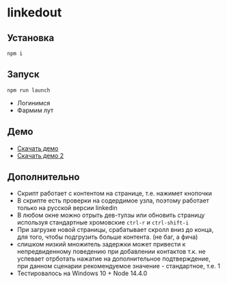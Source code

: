 # linkedout

## Установка
```npm i```

## Запуск
```npm run launch```
- Логинимся
- Фармим лут

## Демо
- [Скачать демо](https://github.com/sanyabeast/linkedout/raw/master/demo.mp4)
- [Скачать демо 2](https://github.com/sanyabeast/linkedout/raw/master/demo2.mp4)

## Дополнительно
- Скрипт работает с контентом на странице, т.е. нажимет кнопочки
- В скрипте есть проверки на содердимое узла, поэтому работает только на русской версии linkedin
- В любом окне можно отрыть дев-тулзы или обновить страницу используя стандартные хромовские ```ctrl-r``` и ```ctrl-shift-i```
- При загрузке новой страницы, срабатывает скролл вниз до конца, для того, чтобы подгрузить больше контента. (не баг, а фича)
- слишком низкий множитель задержки может привести к непредвиденному поведению при добавлении контактов т.к. не успевает отрботать нажатие на дополнительное подтверждение, при данном сценарии рекомендуемое значение - стандартное, т.е. 1 
- Тестировалось на Windows 10 + Node 14.4.0
